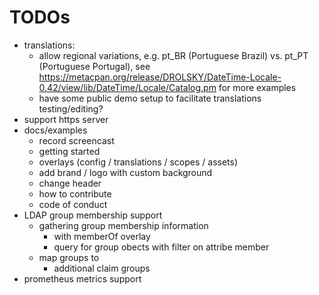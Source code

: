 # TODOs

* translations:
    * allow regional variations, e.g. pt_BR (Portuguese Brazil) vs. pt_PT (Portuguese Portugal), see https://metacpan.org/release/DROLSKY/DateTime-Locale-0.42/view/lib/DateTime/Locale/Catalog.pm for more examples
    * have some public demo setup to facilitate translations testing/editing?
* support https server
* docs/examples
    * record screencast
    * getting started
    * overlays (config / translations / scopes / assets)
    * add brand / logo with custom background
    * change header
    * how to contribute
    * code of conduct
* LDAP group membership support
    * gathering group membership information
        * with memberOf overlay
        * query for group obects with filter on attribe member
    * map groups to
        * additional claim groups
* prometheus metrics support
